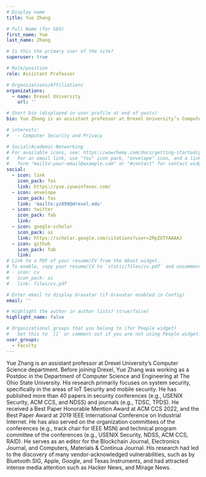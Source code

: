 ```yaml
---
# Display name
title: Yue Zhang

# Full Name (for SEO)
first_name: Yue
last_name: Zhang

# Is this the primary user of the site?
superuser: true

# Role/position
role: Assistant Professor 

# Organizations/Affiliations
organizations:
  - name: Drexel University
    url: ''

# Short bio (displayed in user profile at end of posts)
bio: Yue Zhang is an assistant professor at Drexel University’s Computer Science department. 

# interests:
#   - Computer Security and Privacy

# Social/Academic Networking
# For available icons, see: https://wowchemy.com/docs/getting-started/page-builder/#icons
#   For an email link, use "fas" icon pack, "envelope" icon, and a link in the
#   form "mailto:your-email@example.com" or "#contact" for contact widget.
social:
  - icon: link
    icon_pack: fas
    link: https://yue.zyueinfosec.com/
  - icon: envelope
    icon_pack: fas
    link: 'mailto:yz899@drexel.edu'
  - icon: twitter
    icon_pack: fab
    link:  
  - icon: google-scholar
    icon_pack: ai
    link: https://scholar.google.com/citations?user=2RpZGTYAAAAJ
  - icon: github
    icon_pack: fab
    link:  
# Link to a PDF of your resume/CV from the About widget.
# To enable, copy your resume/CV to `static/files/cv.pdf` and uncomment the lines below.
# - icon: cv
#   icon_pack: ai
#   link: files/cv.pdf

# Enter email to display Gravatar (if Gravatar enabled in Config)
email: ''

# Highlight the author in author lists? (true/false)
highlight_name: false

# Organizational groups that you belong to (for People widget)
#   Set this to `[]` or comment out if you are not using People widget.
user_groups:
  - Faculty
---
```


Yue Zhang is an assistant professor at Drexel University’s Computer Science department. Before joining Drexel, Yue Zhang was working as a Postdoc in the Department of Computer Science and Engineering at The Ohio State University. His research primarily focuses on system security, specifically in the areas of IoT Security and mobile security. He has published more than 40 papers in security conferences (e.g., USENIX Security, ACM CCS, and NDSS) and journals (e.g., TDSC, TPDS). He received a Best Paper Honorable Mention Award at ACM CCS 2022, and the Best Paper Award at 2019 IEEE International Conference on Industrial Internet. He has also served on the organization committees of the conferences (e.g., track chair for IEEE MSN) and technical program committee of the conferences (e.g., USENIX Security, NDSS, ACM CCS, RAID). He serves as an editor for the Blockchain Journal, Electronics Journal, and Computers, Materials & Continua Journal. His research had led to the discovery of many vendor-acknowledged vulnerabilities, such as by Bluetooth SIG, Apple, Google, and Texas Instruments, and had attracted intense media attention such as Hacker News, and Mirage News.